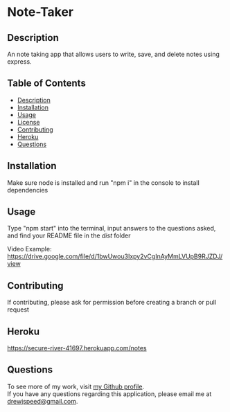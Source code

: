 # Note-Taker

## Description
An note taking app that allows users to write, save, and delete notes using express.

## Table of Contents
- [Description](#description)
- [Installation](#installation)
- [Usage](#usage)
- [License](#license)
- [Contributing](#contributing)
- [Heroku](#heroku)
- [Questions](#questions)

## Installation
Make sure node is installed and run "npm i" in the console to install dependencies

## Usage
Type "npm start" into the terminal, input answers to the questions asked, and find your README file in the *dist* folder

Video Example: https://drive.google.com/file/d/1bwUwou3Ixpy2vCgInAyMmLVUpB9RJZDJ/view

## Contributing
If contributing, please ask for permission before creating a branch or pull request

## Heroku
https://secure-river-41697.herokuapp.com/notes


## Questions
To see more of my work, visit [my Github profile](github.com/DrewSpeed).<br/>
If you have any questions regarding this application, please email me at 
[drewjspeed@gmail.com](drewjspeed@gmail.com).